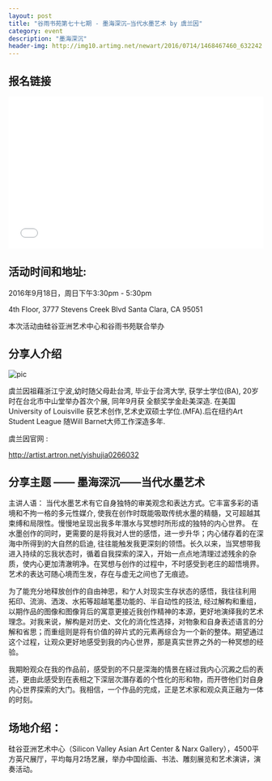 ```yaml
---
layout: post
title: "谷雨书苑第七十七期 - 墨海深沉—当代水墨艺术 by 虞兰因"
category: event
description: "墨海深沉"
header-img: http://img10.artimg.net/newart/2016/0714/1468467460_632242.jpg.abig.jpg
---
```


## 报名链接
<div style="width:100%; text-align:left;" ><iframe src="//eventbrite.com/tickets-external?eid=27696082729&ref=etckt" frameborder="0" height="300" width="100%" vspace="0" hspace="0" marginheight="5" marginwidth="5" scrolling="auto" allowtransparency="true"></iframe></div>


## 活动时间和地址:
2016年9月18日，周日下午3:30pm - 5:30pm

4th Floor, 3777 Stevens Creek Blvd Santa Clara, CA 95051

本次活动由硅谷亚洲艺术中心和谷雨书苑联合举办 

## 分享人介绍
![pic](http://img10.artimg.net/newart/2014/1215/1418612389_892805.jpg)

虞兰因祖藉浙江宁波,幼时随父母赴台湾, 毕业于台湾大学, 获学士学位(BA), 20岁时在台北市中山堂举办首次个展, 同年9月获 全额奖学金赴美深造. 在美国University of Louisville 获艺术创作,艺术史双硕士学位.(MFA).后在纽约Art Student League 随Will Barnet大师工作深造多年.

虞兰因官网 : 

http://artist.artron.net/yishujia0266032 	

## 分享主题 —— 墨海深沉——当代水墨艺术
主讲人语：
当代水墨艺术有它自身独特的审美观念和表达方式。它丰富多彩的语境和不拘一格的多元性媒介, 使我在创作时既能吸取传统水墨的精髓，又可超越其束缚和局限性。慢慢地呈现出我多年潛水与冥想时所形成的独特的内心世界。 
在水墨创作的同时，更需要的是将我对人世的感悟，进一步升华；内心储存着的在深海中所得到的大自然的启迪, 往往能触发我更深刻的领悟。长久以来，当冥想带我进入持续的忘我状态时，循着自我探索的深入，开始一点点地清理过滤残余的杂质，使内心更加清澈明净。在冥想与创作的过程中，不时感受到老庄的超悟境界。艺术的表达可随心境而生发，存在与虚无之间也了无痕迹。

为了能充分地释放创作的自由神思，和亇人対现实生存状态的感悟，我往往利用 拓印、流淌、洒泼、水拓等超越笔墨功能的、半自动性的技法, 经过解构和重组，以期作品的图像和图像背后的寓意更接近我创作精神的本源，更好地演绎我的艺术理念。对我来说，解构是对历史、文化的消化性选择，对物象和自身表述语言的分解和省思；而重组则是将有价值的碎片式的元素再综合为一个新的整体。期望通过这个过程，让观众更好地感受到我的内心世界，那是真实世界之外的一种冥想的经验。

我期盼观众在我的作品前，感受到的不只是深海的情景在経过我内心沉澱之后的表述，更由此感受到在表相之下深层次潛存着的个性化的形和物，而开啓他们対自身内心世界探索的大门。我相信，一个作品的完成，正是艺术家和观众真正融为一体的时刻。



## 场地介绍：

硅谷亚洲艺术中心（Silicon Valley Asian Art Center & Narx Gallery），4500平方英尺展厅，平均每月2场艺展，举办中国绘画、书法、雕刻展览和艺术演讲，演奏活动。
